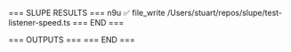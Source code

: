 === SLUPE RESULTS ===
n9u ✅ file_write /Users/stuart/repos/slupe/test-listener-speed.ts
=== END ===

=== OUTPUTS ===
=== END ===